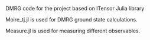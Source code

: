 DMRG code for the project based on ITensor Julia library

Moire_tj.jl is used for DMRG ground state calculations.

Measure.jl is used for measuring different observables.
